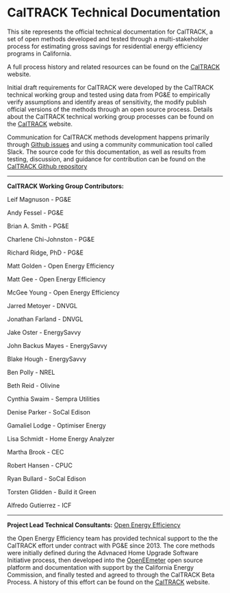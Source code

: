 # CalTRACK Technical Documentation

This site represents the official technical documentation for CalTRACK, a set of open methods developed and tested through a multi-stakeholder process for estimating gross savings for residential energy efficiency programs in California.

A full process history and related resources can be found on the [CalTRACK](http://www.caltrack.org) website.

Initial draft requirements for CalTRACK were developed by the CalTRACK technical working group and tested using data from PG&E to empirically verify assumptions and identify areas of sensitivity, the modify publish official versions of the methods through an open source process. Details about the CalTRACK technical working group processes can be found on the [CalTRACK](http://www.caltrack.org/methods-dev-process.html) website.

Communication for CalTRACK methods development happens primarily through [Github issues](https://github.com/impactlab/caltrack/issues) and using a community communication tool called Slack. The source code for this documentation, as well as results from testing, discussion, and guidance for contribution can be found on the [CalTRACK Github repository](https://github.com/impactlab/caltrack)

-----

**CalTRACK Working Group Contributors:**

Leif Magnuson - PG&E

Andy Fessel - PG&E

Brian A. Smith - PG&E

Charlene Chi-Johnston - PG&E

Richard Ridge, PhD - PG&E

Matt Golden - Open Energy Efficiency

Matt Gee - Open Energy Efficiency

McGee Young - Open Energy Efficiency

Jarred Metoyer - DNVGL

Jonathan Farland - DNVGL

Jake Oster -  EnergySavvy

John Backus Mayes - EnergySavvy

Blake Hough - EnergySavvy

Ben Polly - NREL

Beth Reid - Olivine

Cynthia Swaim - Sempra Utilities

Denise Parker - SoCal Edison

Gamaliel Lodge - Optimiser Energy

Lisa Schmidt - Home Energy Analyzer

Martha Brook - CEC

Robert Hansen - CPUC

Ryan Bullard - SoCal Edison

Torsten Glidden - Build it Green

Alfredo Gutierrez - ICF

-----

**Project Lead Technical Consultants:**
[Open Energy Efficiency](http://openeemeter.org)

the Open Energy Efficiency team has provided technical support to the the CalTRACK effort under contract with PG&E since 2013. The core methods were initially defined during the Advnaced Home Upgrade Software Initiative process, then developed into the [OpenEEmeter](http://www.openeemeter.org) open source platform and documentation with support by the California Energy Commission, and finally tested and agreed to through the CalTRACK Beta Process. A history of this effort can be found on the [CalTRACK](http://www.caltrack.org/caltrack-history.html) website.
